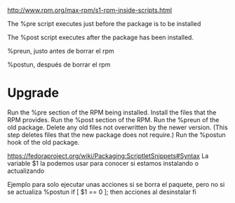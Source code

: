 http://www.rpm.org/max-rpm/s1-rpm-inside-scripts.html

The %pre script executes just before the package is to be installed

The %post script executes after the package has been installed.

%preun, justo antes de borrar el rpm

%postun, después de borrar el rpm



# Upgrade
Run the %pre section of the RPM being installed.
Install the files that the RPM provides.
Run the %post section of the RPM.
Run the %preun of the old package.
Delete any old files not overwritten by the newer version. (This step deletes files that the new package does not require.)
Run the %postun hook of the old package.


https://fedoraproject.org/wiki/Packaging:ScriptletSnippets#Syntax
La variable $1 la podemos usar para conocer si estamos instalando o actualizando


Ejemplo para solo ejecutar unas acciones si se borra el paquete, pero no si se actualiza
%postun
if [ $1 == 0 ]; then
    acciones al desinstalar
fi
